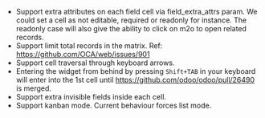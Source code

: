 - Support extra attributes on each field cell via field_extra_attrs
  param. We could set a cell as not editable, required or readonly for
  instance. The readonly case will also give the ability to click on m2o
  to open related records.
- Support limit total records in the matrix. Ref:
  <https://github.com/OCA/web/issues/901>
- Support cell traversal through keyboard arrows.
- Entering the widget from behind by pressing `Shift+TAB` in your
  keyboard will enter into the 1st cell until
  <https://github.com/odoo/odoo/pull/26490> is merged.
- Support extra invisible fields inside each cell.
- Support kanban mode. Current behaviour forces list mode.
